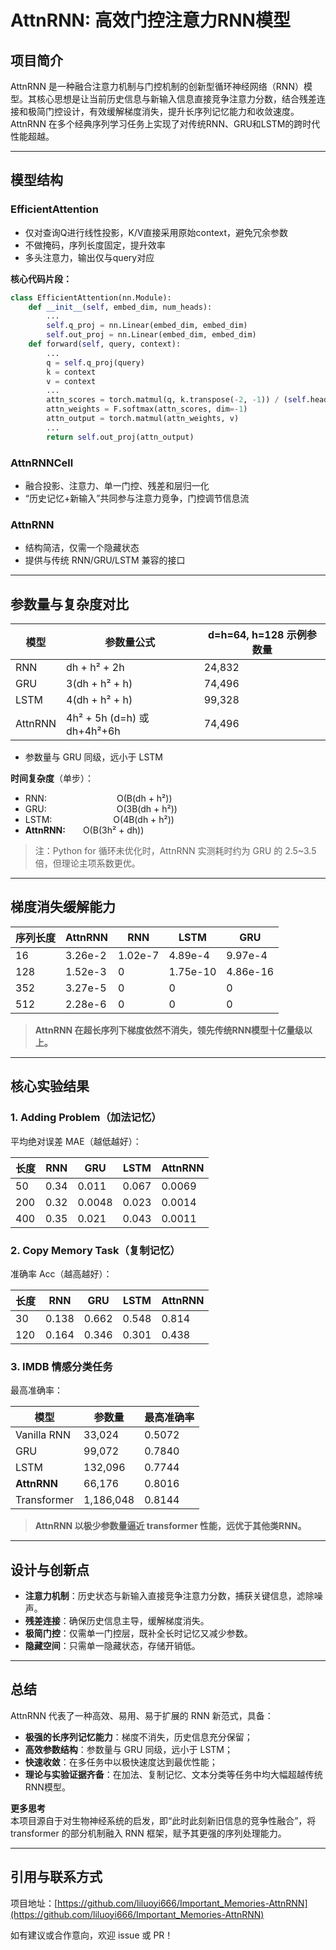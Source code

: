 # AttnRNN: 高效门控注意力RNN模型

## 项目简介

AttnRNN 是一种融合注意力机制与门控机制的创新型循环神经网络（RNN）模型。其核心思想是让当前历史信息与新输入信息直接竞争注意力分数，结合残差连接和极简门控设计，有效缓解梯度消失，提升长序列记忆能力和收敛速度。AttnRNN 在多个经典序列学习任务上实现了对传统RNN、GRU和LSTM的跨时代性能超越。

---

## 模型结构

### EfficientAttention

- 仅对查询Q进行线性投影，K/V直接采用原始context，避免冗余参数
- 不做掩码，序列长度固定，提升效率
- 多头注意力，输出仅与query对应

**核心代码片段：**
```python
class EfficientAttention(nn.Module):
    def __init__(self, embed_dim, num_heads):
        ...
        self.q_proj = nn.Linear(embed_dim, embed_dim)
        self.out_proj = nn.Linear(embed_dim, embed_dim)
    def forward(self, query, context):
        ...
        q = self.q_proj(query)
        k = context
        v = context
        ...
        attn_scores = torch.matmul(q, k.transpose(-2, -1)) / (self.head_dim ** 0.5)
        attn_weights = F.softmax(attn_scores, dim=-1)
        attn_output = torch.matmul(attn_weights, v)
        ...
        return self.out_proj(attn_output)
```

### AttnRNNCell

- 融合投影、注意力、单一门控、残差和层归一化
- “历史记忆+新输入”共同参与注意力竞争，门控调节信息流

### AttnRNN

- 结构简洁，仅需一个隐藏状态
- 提供与传统 RNN/GRU/LSTM 兼容的接口

---

## 参数量与复杂度对比

| 模型       | 参数量公式                     | d=h=64, h=128 示例参数量 |
|------------|-------------------------------|-------------------------|
| RNN        | dh + h² + 2h                  | 24,832                  |
| GRU        | 3(dh + h² + h)                | 74,496                  |
| LSTM       | 4(dh + h² + h)                | 99,328                  |
| AttnRNN    | 4h² + 5h (d=h) 或 dh+4h²+6h    | 74,496                  |

- 参数量与 GRU 同级，远小于 LSTM

**时间复杂度**（单步）：
- RNN:        O(B(dh + h²))
- GRU:        O(3B(dh + h²))
- LSTM:       O(4B(dh + h²))
- **AttnRNN:**  O(B(3h² + dh))

> 注：Python for 循环未优化时，AttnRNN 实测耗时约为 GRU 的 2.5~3.5 倍，但理论主项系数更优。

---

## 梯度消失缓解能力

| 序列长度 | AttnRNN    | RNN        | LSTM       | GRU        |
|----------|------------|------------|------------|------------|
| 16       | 3.26e-2    | 1.02e-7    | 4.89e-4    | 9.97e-4    |
| 128      | 1.52e-3    | 0          | 1.75e-10   | 4.86e-16   |
| 352      | 3.27e-5    | 0          | 0          | 0          |
| 512      | 2.28e-6    | 0          | 0          | 0          |

> **AttnRNN 在超长序列下梯度依然不消失，领先传统RNN模型十亿量级以上。**

---

## 核心实验结果

### 1. Adding Problem（加法记忆）
平均绝对误差 MAE（越低越好）：

| 长度  | RNN   | GRU   | LSTM  | AttnRNN |
|-------|-------|-------|-------|---------|
| 50    | 0.34  | 0.011 | 0.067 | 0.0069  |
| 200   | 0.32  | 0.0048| 0.023 | 0.0014  |
| 400   | 0.35  | 0.021 | 0.043 | 0.0011  |

### 2. Copy Memory Task（复制记忆）
准确率 Acc（越高越好）：

| 长度  | RNN   | GRU   | LSTM  | AttnRNN |
|-------|-------|-------|-------|---------|
| 30    | 0.138 | 0.662 | 0.548 | 0.814   |
| 120   | 0.164 | 0.346 | 0.301 | 0.438   |

### 3. IMDB 情感分类任务
最高准确率：

| 模型         | 参数量   | 最高准确率 |
|--------------|----------|------------|
| Vanilla RNN  | 33,024   | 0.5072     |
| GRU          | 99,072   | 0.7840     |
| LSTM         |132,096   | 0.7744     |
| **AttnRNN**  | 66,176   | 0.8016     |
| Transformer  |1,186,048 | 0.8144     |

> **AttnRNN 以极少参数量逼近 transformer 性能，远优于其他类RNN。**

---

## 设计与创新点

- **注意力机制**：历史状态与新输入直接竞争注意力分数，捕获关键信息，滤除噪声。
- **残差连接**：确保历史信息主导，缓解梯度消失。
- **极简门控**：仅需单一门控层，既补全长时记忆又减少参数。
- **隐藏空间**：只需单一隐藏状态，存储开销低。

---

## 总结

AttnRNN 代表了一种高效、易用、易于扩展的 RNN 新范式，具备：

- **极强的长序列记忆能力**：梯度不消失，历史信息充分保留；
- **高效参数结构**：参数量与 GRU 同级，远小于 LSTM；
- **快速收敛**：在多任务中以极快速度达到最优性能；
- **理论与实验证据齐备**：在加法、复制记忆、文本分类等任务中均大幅超越传统RNN模型。

**更多思考**  
本项目源自于对生物神经系统的启发，即“此时此刻新旧信息的竞争性融合”，将 transformer 的部分机制融入 RNN 框架，赋予其更强的序列处理能力。

---

## 引用与联系方式

项目地址：[https://github.com/liluoyi666/Important_Memories-AttnRNN](https://github.com/liluoyi666/Important_Memories-AttnRNN)

如有建议或合作意向，欢迎 issue 或 PR！
